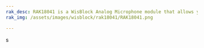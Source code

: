 ```yaml
---
rak_desc: RAK18041 is a WisBlock Analog Microphone module that allows you to detect sound waves from the external environment.
rak_img: /assets/images/wisblock/rak18041/RAK18041.png

---
```


<rk-redirect to="/Product-Categories/WisBlock/RAK18041/Overview/" />s